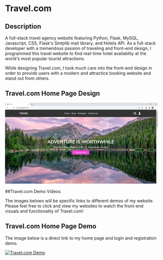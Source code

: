 # Travel.com

## Description

A full-stack travel agency website featuring Python, Flask, MySQL, Javascript, CSS, Flask's Smtplib mail library, and Hotels API. 
As a full-stack developer with a tremendous passion of traveling and front-end design, I programmed this travel website to find real-time hotel availablity at the world's most popular tourist attractions. 

While designing Travel.com, I took much care into the front-end design in order to provide users with a modern and attractice booking website and stand out from others.

## Travel.com Home Page Design 

![alt.text](https://github.com/evelynvalles/Travel.com-Python-Project/blob/main/imgs/Screenshot%20(36).png)


##Travel.com Demo Videos

The images belows will be specific links to different demos of my website. Please feel free to click and view my websites to watch the front-end visuals and functionality of Travel.com!

## Travel.com Home Page Demo
The image below is a direct link to my home page and login and registration demo.

[![Travel.com Demo](https://i9.ytimg.com/vi/hrRDpllRvro/mq2.jpg?sqp=CLjmy5oG&rs=AOn4CLD9CQ-HiIkKDMFoOtoiKz_j7SVQZw)](https://youtu.be/hrRDpllRvro "Travel.com Home Page + Login and Registration Demo")
